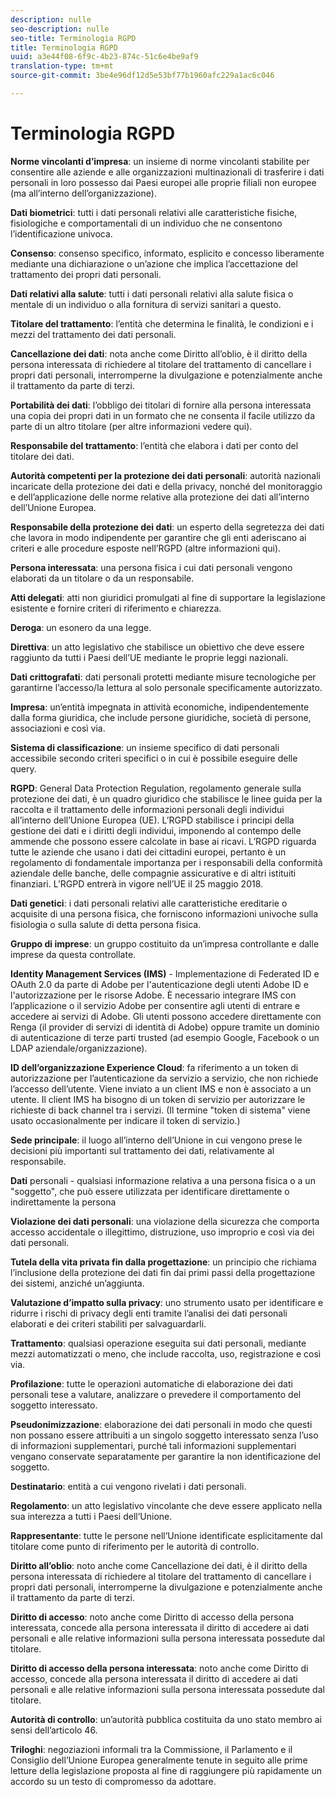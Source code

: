 ```yaml
---
description: nulle
seo-description: nulle
seo-title: Terminologia RGPD
title: Terminologia RGPD
uuid: a3e44f08-6f9c-4b23-874c-51c6e4be9af9
translation-type: tm+mt
source-git-commit: 3be4e96df12d5e53bf77b1960afc229a1ac6c046

---
```



# Terminologia RGPD

**Norme vincolanti d’impresa**: un insieme di norme vincolanti stabilite per consentire alle aziende e alle organizzazioni multinazionali di trasferire i dati personali in loro possesso dai Paesi europei alle proprie filiali non europee (ma all’interno dell’organizzazione).

**Dati biometrici**: tutti i dati personali relativi alle caratteristiche fisiche, fisiologiche e comportamentali di un individuo che ne consentono l’identificazione univoca.

**Consenso**: consenso specifico, informato, esplicito e concesso liberamente mediante una dichiarazione o un’azione che implica l’accettazione del trattamento dei propri dati personali.

**Dati relativi alla salute**: tutti i dati personali relativi alla salute fisica o mentale di un individuo o alla fornitura di servizi sanitari a questo.

**Titolare del trattamento**: l’entità che determina le finalità, le condizioni e i mezzi del trattamento dei dati personali.

**Cancellazione dei dati**: nota anche come Diritto all’oblio, è il diritto della persona interessata di richiedere al titolare del trattamento di cancellare i propri dati personali, interromperne la divulgazione e potenzialmente anche il trattamento da parte di terzi.

**Portabilità dei dati**: l’obbligo dei titolari di fornire alla persona interessata una copia dei propri dati in un formato che ne consenta il facile utilizzo da parte di un altro titolare (per altre informazioni vedere qui).

**Responsabile del trattamento**: l’entità che elabora i dati per conto del titolare dei dati.

**Autorità competenti per la protezione dei dati personali**: autorità nazionali incaricate della protezione dei dati e della privacy, nonché del monitoraggio e dell’applicazione delle norme relative alla protezione dei dati all’interno dell’Unione Europea.

**Responsabile della protezione dei dati**: un esperto della segretezza dei dati che lavora in modo indipendente per garantire che gli enti aderiscano ai criteri e alle procedure esposte nell’RGPD (altre informazioni qui).

**Persona interessata**: una persona fisica i cui dati personali vengono elaborati da un titolare o da un responsabile.

**Atti delegati**: atti non giuridici promulgati al fine di supportare la legislazione esistente e fornire criteri di riferimento e chiarezza.

**Deroga**: un esonero da una legge.

**Direttiva**: un atto legislativo che stabilisce un obiettivo che deve essere raggiunto da tutti i Paesi dell’UE mediante le proprie leggi nazionali.

**Dati crittografati**: dati personali protetti mediante misure tecnologiche per garantirne l’accesso/la lettura al solo personale specificamente autorizzato.

**Impresa**: un’entità impegnata in attività economiche, indipendentemente dalla forma giuridica, che include persone giuridiche, società di persone, associazioni e così via.

**Sistema di classificazione**: un insieme specifico di dati personali accessibile secondo criteri specifici o in cui è possibile eseguire delle query.

**RGPD**: General Data Protection Regulation, regolamento generale sulla protezione dei dati, è un quadro giuridico che stabilisce le linee guida per la raccolta e il trattamento delle informazioni personali degli individui all’interno dell’Unione Europea (UE). L’RGPD stabilisce i principi della gestione dei dati e i diritti degli individui, imponendo al contempo delle ammende che possono essere calcolate in base ai ricavi. L’RGPD riguarda tutte le aziende che usano i dati dei cittadini europei, pertanto è un regolamento di fondamentale importanza per i responsabili della conformità aziendale delle banche, delle compagnie assicurative e di altri istituiti finanziari. L’RGPD entrerà in vigore nell’UE il 25 maggio 2018.

**Dati genetici**: i dati personali relativi alle caratteristiche ereditarie o acquisite di una persona fisica, che forniscono informazioni univoche sulla fisiologia o sulla salute di detta persona fisica.

**Gruppo di imprese**: un gruppo costituito da un’impresa controllante e dalle imprese da questa controllate.

**Identity Management Services (IMS)** - Implementazione di Federated ID e OAuth 2.0 da parte di Adobe per l'autenticazione degli utenti Adobe ID e l'autorizzazione per le risorse Adobe. È necessario integrare IMS con l’applicazione o il servizio Adobe per consentire agli utenti di entrare e accedere ai servizi di Adobe. Gli utenti possono accedere direttamente con Renga (il provider di servizi di identità di Adobe) oppure tramite un dominio di autenticazione di terze parti trusted (ad esempio Google, Facebook o un LDAP aziendale/organizzazione).

**ID dell’organizzazione Experience Cloud**: fa riferimento a un token di autorizzazione per l’autenticazione da servizio a servizio, che non richiede l’accesso dell’utente. Viene inviato a un client IMS e non è associato a un utente. Il client IMS ha bisogno di un token di servizio per autorizzare le richieste di back channel tra i servizi. (Il termine "token di sistema" viene usato occasionalmente per indicare il token di servizio.)

**Sede principale**: il luogo all’interno dell’Unione in cui vengono prese le decisioni più importanti sul trattamento dei dati, relativamente al responsabile.

**Dati** personali - qualsiasi informazione relativa a una persona fisica o a un "soggetto", che può essere utilizzata per identificare direttamente o indirettamente la persona

**Violazione dei dati personali**: una violazione della sicurezza che comporta accesso accidentale o illegittimo, distruzione, uso improprio e così via dei dati personali.

**Tutela della vita privata fin dalla progettazione**: un principio che richiama l’inclusione della protezione dei dati fin dai primi passi della progettazione dei sistemi, anziché un’aggiunta.

**Valutazione d’impatto sulla privacy**: uno strumento usato per identificare e ridurre i rischi di privacy degli enti tramite l’analisi dei dati personali elaborati e dei criteri stabiliti per salvaguardarli.

**Trattamento**: qualsiasi operazione eseguita sui dati personali, mediante mezzi automatizzati o meno, che include raccolta, uso, registrazione e così via.

**Profilazione**: tutte le operazioni automatiche di elaborazione dei dati personali tese a valutare, analizzare o prevedere il comportamento del soggetto interessato.

**Pseudonimizzazione**: elaborazione dei dati personali in modo che questi non possano essere attribuiti a un singolo soggetto interessato senza l’uso di informazioni supplementari, purché tali informazioni supplementari vengano conservate separatamente per garantire la non identificazione del soggetto.

**Destinatario**: entità a cui vengono rivelati i dati personali.

**Regolamento**: un atto legislativo vincolante che deve essere applicato nella sua interezza a tutti i Paesi dell’Unione.

**Rappresentante**: tutte le persone nell’Unione identificate esplicitamente dal titolare come punto di riferimento per le autorità di controllo.

**Diritto all’oblio**: noto anche come Cancellazione dei dati, è il diritto della persona interessata di richiedere al titolare del trattamento di cancellare i propri dati personali, interromperne la divulgazione e potenzialmente anche il trattamento da parte di terzi.

**Diritto di accesso**: noto anche come Diritto di accesso della persona interessata, concede alla persona interessata il diritto di accedere ai dati personali e alle relative informazioni sulla persona interessata possedute dal titolare.

**Diritto di accesso della persona interessata**: noto anche come Diritto di accesso, concede alla persona interessata il diritto di accedere ai dati personali e alle relative informazioni sulla persona interessata possedute dal titolare.

**Autorità di controllo**: un’autorità pubblica costituita da uno stato membro ai sensi dell’articolo 46.

**Triloghi**: negoziazioni informali tra la Commissione, il Parlamento e il Consiglio dell’Unione Europea generalmente tenute in seguito alle prime letture della legislazione proposta al fine di raggiungere più rapidamente un accordo su un testo di compromesso da adottare.
